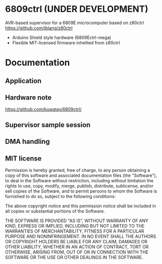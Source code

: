 # 6809ctrl (UNDER DEVELOPMENT)
AVR-based supervisor for a 6809E microcomputer based on z80ctrl https://github.com/jblang/z80ctrl

* Arduino Shield style hardware (6809Ectrl-mega)
* Flexible MIT-licensed firmware inhelited from z80ctrl



# Documentation

## Application

## Hardware note
https://github.com/kuwatay/6809ctrl/
## Supervisor sample session


## DMA handling


## MIT license
Permission is hereby granted, free of charge, to any person obtaining a copy of this software and associated documentation files (the "Software"), to deal in the Software without restriction, including without limitation the rights to use, copy, modify, merge, publish, distribute, sublicense, and/or sell copies of the Software, and to permit persons to whom the Software is furnished to do so, subject to the following conditions:

The above copyright notice and this permission notice shall be included in all copies or substantial portions of the Software.

THE SOFTWARE IS PROVIDED "AS IS", WITHOUT WARRANTY OF ANY KIND, EXPRESS OR IMPLIED, INCLUDING BUT NOT LIMITED TO THE WARRANTIES OF MERCHANTABILITY, FITNESS FOR A PARTICULAR PURPOSE AND NONINFRINGEMENT. IN NO EVENT SHALL THE AUTHORS OR COPYRIGHT HOLDERS BE LIABLE FOR ANY CLAIM, DAMAGES OR OTHER LIABILITY, WHETHER IN AN ACTION OF CONTRACT, TORT OR OTHERWISE, ARISING FROM, OUT OF OR IN CONNECTION WITH THE SOFTWARE OR THE USE OR OTHER DEALINGS IN THE SOFTWARE.
